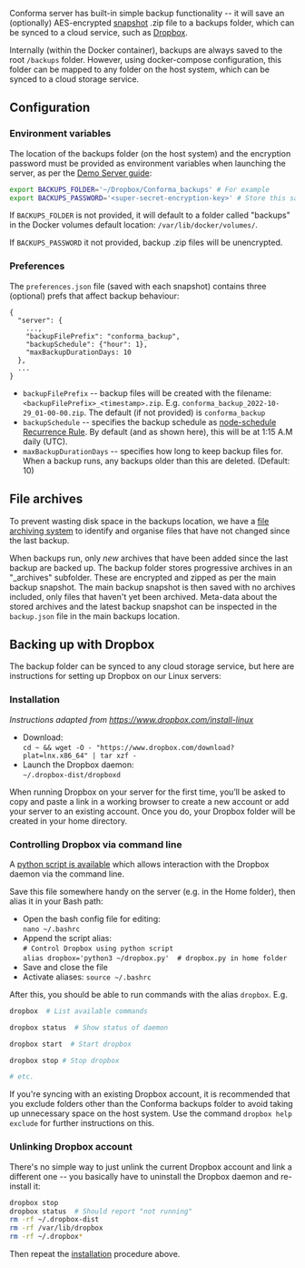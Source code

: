 Conforma server has built-in simple backup functionality -- it will save an (optionally) AES-encrypted [snapshot](Snapshots.md) .zip file to a backups folder, which can be synced to a cloud service, such as [Dropbox](https://www.dropbox.com).

Internally (within the Docker container), backups are always saved to the root `/backups` folder. However, using docker-compose configuration, this folder can be mapped to any folder on the host system, which can be synced to a cloud storage service.

## Configuration

### Environment variables

The location of the backups folder (on the host system) and the encryption password must be provided as environment variables when launching the server, as per the [Demo Server guide](Demo-Server-Guide.md#launching-instances-with-docker-compose):

```bash
export BACKUPS_FOLDER='~/Dropbox/Conforma_backups' # For example
export BACKUPS_PASSWORD='<super-secret-encryption-key>' # Store this safely elsewhere
```

If `BACKUPS_FOLDER` is not provided, it will default to a folder called "backups" in the Docker volumes default location: ` /var/lib/docker/volumes/ `.

If `BACKUPS_PASSWORD` it not provided, backup .zip files will be unencrypted.

### Preferences

The `preferences.json` file (saved with each snapshot) contains three (optional) prefs that affect backup behaviour:

```
{
  "server": {
    ...,
    "backupFilePrefix": "conforma_backup",
    "backupSchedule": {"hour": 1},
    "maxBackupDurationDays: 10
  },
  ...
}
```
- `backupFilePrefix` -- backup files will be created with the filename: `<backupFilePrefix>_<timestamp>.zip`. E.g. `conforma_backup_2022-10-29_01-00-00.zip`. The default (if not provided) is `conforma_backup`
- `backupSchedule` -- specifies the backup schedule as [node-schedule Recurrence Rule](https://www.npmjs.com/package/node-schedule#recurrence-rule-scheduling). By default (and as shown here), this will be at 1:15 A.M daily (UTC).
- `maxBackupDurationDays` -- specifies how long to keep backup files for. When a backup runs, any backups older than this are deleted. (Default: 10)

## File archives

To prevent wasting disk space in the backups location, we have a [file archiving system](#file-archives) to identify and organise files that have not changed since the last backup.

When backups run, only *new* archives that have been added since the last backup are backed up. The backup folder stores progressive archives in an "_archives" subfolder. These are encrypted and zipped as per the main backup snapshot. The main backup snapshot is then saved with no archives included, only files that haven't yet been archived. Meta-data about the stored archives and the latest backup snapshot can be inspected in the `backup.json` file in the main backups location.

## Backing up with Dropbox

The backup folder can be synced to any cloud storage service, but here are instructions for setting up Dropbox on our Linux servers:

### Installation

*Instructions adapted from https://www.dropbox.com/install-linux*

- Download:  
  `cd ~ && wget -O - "https://www.dropbox.com/download?plat=lnx.x86_64" | tar xzf -`
- Launch the Dropbox daemon:  
  `~/.dropbox-dist/dropboxd`

When running Dropbox on your server for the first time, you’ll be asked to copy and paste a link in a working browser to create a new account or add your server to an existing account. Once you do, your Dropbox folder will be created in your home directory.

### Controlling Dropbox via command line

A [python script is available](https://www.dropbox.com/download?dl=packages/dropbox.py) which allows interaction with the Dropbox daemon via the command line.

Save this file somewhere handy on the server (e.g. in the Home folder), then alias it in your Bash path:

- Open the bash config file for editing:  
  `nano ~/.bashrc`
- Append the script alias:  
  `# Control Dropbox using python script`  
  `alias dropbox='python3 ~/dropbox.py'  # dropbox.py in home folder`
- Save and close the file
- Activate aliases:
  `source ~/.bashrc`

After this, you should be able to run commands with the alias `dropbox`. E.g.

```bash
dropbox  # List available commands

dropbox status  # Show status of daemon

dropbox start  # Start dropbox

dropbox stop # Stop dropbox

# etc.

```

If you're syncing with an existing Dropbox account, it is recommended that you exclude folders other than the Conforma backups folder to avoid taking up unnecessary space on the host system. Use the command `dropbox help exclude` for further instructions on this.


### Unlinking Dropbox account

There's no simple way to just unlink the current Dropbox account and link a different one -- you basically have to uninstall the Dropbox daemon and re-install it:

```bash
dropbox stop
dropbox status  # Should report "not running"
rm -rf ~/.dropbox-dist
rm -rf /var/lib/dropbox
rm -rf ~/.dropbox*
```

Then repeat the [installation](#installation) procedure above.